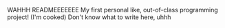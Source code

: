 WAHHH READMEEEEEEE 
My first personal like, out-of-class programming project! (I'm cooked)
Don't know what to write here, uhhh 
